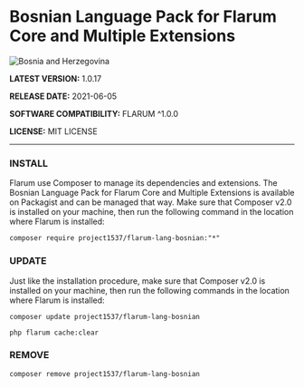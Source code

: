 
# Bosnian Language Pack for Flarum Core and Multiple Extensions

![Bosnia and Herzegovina](https://user-images.githubusercontent.com/79749042/120553747-27fb8480-c3f9-11eb-98b0-ddaa6b26cfac.png)

<b>LATEST VERSION:</b> 1.0.17

<b>RELEASE DATE:</b> 2021-06-05

<b>SOFTWARE COMPATIBILITY:</b> FLARUM ^1.0.0

<b>LICENSE:</b> MIT LICENSE


***

### INSTALL
Flarum use Composer to manage its dependencies and extensions. The Bosnian Language Pack for Flarum Core and Multiple Extensions is available on Packagist and can be managed that way. Make sure that Composer v2.0 is installed on your machine, then run the following command in the location where Flarum is installed:

<code>composer require project1537/flarum-lang-bosnian:"*"</code>


### UPDATE
Just like the installation procedure, make sure that Composer v2.0 is installed on your machine, then run the following commands in the location where Flarum is installed:

<code>composer update project1537/flarum-lang-bosnian</code>

<code>php flarum cache:clear</code>

### REMOVE
<code>composer remove project1537/flarum-lang-bosnian</code>
